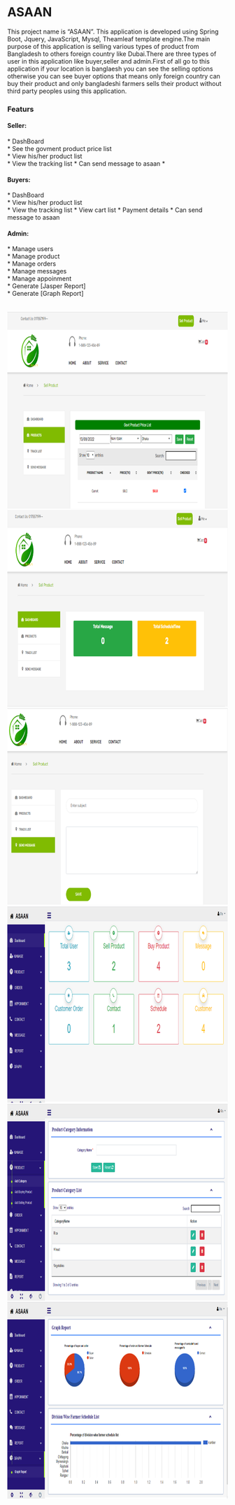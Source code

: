 # ASAAN
This project name is “ASAAN”. This application is developed using Spring Boot, Jquery, JavaScript, Mysql, Theamleaf template engine.The main purpose of this application is selling various types of product from Bangladesh to others foreign country like Dubai.There are three types of user in this application like buyer,seller and admin.First of all go to this application if your location is banglaesh you can see the selling options otherwise you can see buyer options that
means only foreign country can buy their product and only bangladeshi farmers sells their product without third party peoples using this application.
</br>
<h3>Featurs</h3>
<h4>Seller:</h4>
* DashBoard<br> 
* See the govment product price list<br>
* View his/her product list<br>
* View the tracking list
* Can send message to asaan 
* <h4>Buyers:</h4>
* DashBoard<br> 
* View his/her product list<br>
* View the tracking list
* View cart list
* Payment details
* Can send message to asaan 
<h4>Admin:</h4>
* Manage users</span> <br>
* Manage product</span> <br>
* Manage orders</span> <br>
* Manage messages</span> <br>
* Manage appoinment</span> <br>
* Generate [Jasper Report]</span> <br>
* Generate [Graph Report]</span> <br>
<br>
</br>
<img src="asaan/img/02.PNG" width=1200 height=450>
</br>
<img src="asaan/img/03.PNG" width=1200 height=450>
</br>
<img src="asaan/img/05.PNG" width=1200 height=450>
</br>
<img src="asaan/img/06.PNG" width=1200 height=450>
</br>
<img src="asaan/img/09.PNG" width=1200 height=450>
</br>
<img src="asaan/img/07.PNG" width=1200 height=450>
</br>
